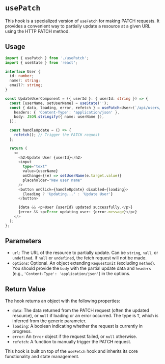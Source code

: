 <!-- docs/usePatch.md -->

# `usePatch`

This hook is a specialized version of `useFetch` for making PATCH requests. It provides a convenient way to partially update a resource at a given URL using the HTTP PATCH method.

## Usage

```typescript
import { usePatch } from './usePatch';
import { useState } from 'react';

interface User {
  id: number;
  name?: string;
  email?: string;
}

const UpdateUserComponent = ({ userId }: { userId: string }) => {
  const [userName, setUserName] = useState('');
  const { data, loading, error, refetch } = usePatch<User>(`/api/users/${userId}`, {
    headers: { 'Content-Type': 'application/json' },
    body: JSON.stringify({ name: userName }),
  });

  const handleUpdate = () => {
    refetch(); // Trigger the PATCH request
  };

  return (
    <>
      <h2>Update User {userId}</h2>
      <input
        type="text"
        value={userName}
        onChange={(e) => setUserName(e.target.value)}
        placeholder="New user name"
      />
      <button onClick={handleUpdate} disabled={loading}>
        {loading ? 'Updating...' : 'Update User'}
      </button>

      {data && <p>User {userId} updated successfully.</p>}
      {error && <p>Error updating user: {error.message}</p>}
    </>
  );
};
```

## Parameters

- `url`: The URL of the resource to partially update. Can be `string`, `null`, or `undefined`. If `null` or `undefined`, the fetch request will not be made.
- `options`: Optional. An object extending `RequestInit` (excluding `method`). You should provide the `body` with the partial update data and `headers` (e.g., `'Content-Type': 'application/json'`) in the options.

## Return Value

The hook returns an object with the following properties:

- `data`: The data returned from the PATCH request (often the updated resource), or `null` if loading or an error occurred. The type is `T`, which is inferred from the generic parameter.
- `loading`: A boolean indicating whether the request is currently in progress.
- `error`: An `Error` object if the request failed, or `null` otherwise.
- `refetch`: A function to manually trigger the PATCH request.

This hook is built on top of the `useFetch` hook and inherits its core functionality and state management.
